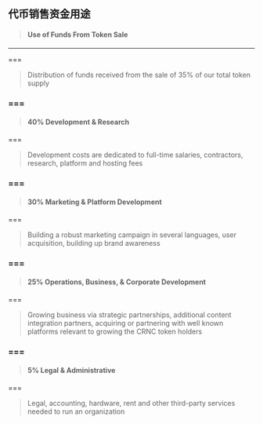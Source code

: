 ## 代币销售资金用途

> #### Use of Funds From Token Sale

---

===

> Distribution of funds received from the sale of 35% of our total token supply

### ===

> #### 40% Development & Research

===

> Development costs are dedicated to full-time salaries, contractors, research, platform and hosting fees

### ===

> #### 30% Marketing & Platform Development

===

> Building a robust marketing campaign in several languages, user acquisition, building up brand awareness

### ===

> #### 25% Operations, Business, & Corporate Development

===

> Growing business via strategic partnerships, additional content integration partners, acquiring or partnering with well known platforms relevant to growing the CRNC token holders

### ===

> #### 5% Legal & Administrative

===

> Legal, accounting, hardware, rent and other third-party services needed to run an organization



